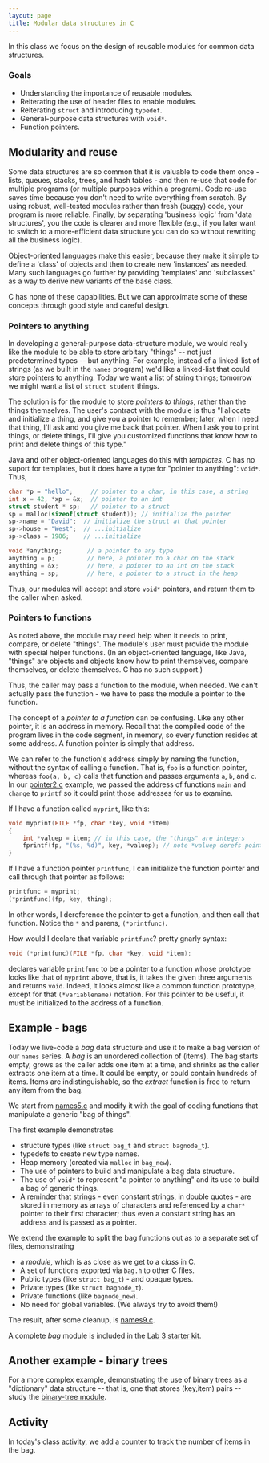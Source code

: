 ```yaml
---
layout: page
title: Modular data structures in C
---
```


In this class we focus on the design of reusable modules for common data structures.


### Goals

 * Understanding the importance of reusable modules.
 * Reiterating the use of header files to enable modules.
 * Reiterating `struct` and introducing `typedef`.
 * General-purpose data structures with `void*`.
 * Function pointers.

## Modularity and reuse

Some data structures are so common that it is valuable to code them once - lists, queues, stacks, trees, and hash tables - and then re-use that code for multiple programs (or multiple purposes within a program).
Code re-use saves time because you don't need to write everything from scratch.
By using robust, well-tested modules rather than fresh (buggy) code, your program is more reliable.
Finally, by separating 'business logic' from 'data structures', you the code is clearer and more flexible (e.g., if you later want to switch to a more-efficient data structure you can do so without rewriting all the business logic).

Object-oriented languages make this easier, because they make it simple to define a 'class' of objects and then to create new 'instances' as needed.
Many such languages go further by providing 'templates' and 'subclasses' as a way to derive new variants of the base class.

C has none of these capabilities.
But we can approximate some of these concepts through good style and careful design.

### Pointers to anything

In developing a general-purpose data-structure module, we would really like the module to be able to store arbitary "things" -- not just predetermined types -- but anything.
For example, instead of a linked-list of strings (as we built in the `names` program) we'd like a linked-list that could store pointers to anything.
Today we want a list of string things; tomorrow we might want a list of `struct student` things.

The solution is for the module to store *pointers to things*, rather than the things themselves.
The user's contract with the module is thus "I allocate and initialize a thing, and give you a pointer to remember; later, when I need that thing, I'll ask and you give me back that pointer.
When I ask you to print things, or delete things, I'll give you customized functions that know how to print and delete things of this type."

Java and other object-oriented languages do this with *templates*.
C has no suport for templates, but it does have a type for "pointer to anything":  `void*`.
Thus,

```c
char *p = "hello";	   // pointer to a char, in this case, a string
int x = 42, *xp = &x;  // pointer to an int
struct student * sp;   // pointer to a struct
sp = malloc(sizeof(struct student)); // initialize the pointer
sp->name = "David";  // initialize the struct at that pointer
sp->house = "West";  // ...initialize
sp->class = 1986;    // ...initialize

void *anything;       // a pointer to any type
anything = p;         // here, a pointer to a char on the stack
anything = &x;        // here, a pointer to an int on the stack
anything = sp;        // here, a pointer to a struct in the heap
```

Thus, our modules will accept and store `void*` pointers, and return them to the caller when asked.

### Pointers to functions

As noted above, the module may need help when it needs to print, compare, or delete "things".
The module's user must provide the module with special helper functions.
(In an object-oriented language, like Java, "things" are objects and objects know how to print themselves, compare themselves, or delete themselves.
C has no such support.)

Thus, the caller may pass a function to the module, when needed.
We can't actually pass the function - we have to pass the module a pointer to the function.

The concept of a *pointer to a function* can be confusing.
Like any other pointer, it is an address in memory.
Recall that the compiled code of the program lives in the code segment, in memory, so every function resides at some address.
A function pointer is simply that address.

We can refer to the function's address simply by naming the function, without the syntax of calling a function.
That is, `foo` is a function pointer, whereas `foo(a, b, c)` calls that function and passes arguments `a`, `b`, and `c`.
In our [pointer2.c]({{site.examples}}pointer2.c}}) example, we passed the address of functions `main` and `change` to `printf` so it could print those addresses for us to examine.

If I have a function called `myprint`, like this:

```c
void myprint(FILE *fp, char *key, void *item)
{
	int *valuep = item; // in this case, the "things" are integers
	fprintf(fp, "(%s, %d)", key, *valuep); // note *valuep derefs pointer
}
```

If I have a function pointer `printfunc`, I can initialize the function pointer and call through that pointer as follows:

```c
printfunc = myprint;
(*printfunc)(fp, key, thing);
```

In other words, I dereference the pointer to get a function, and then call that function.
Notice the `*` and parens, `(*printfunc)`.

How would I declare that variable `printfunc`?
pretty gnarly syntax:

```c
void (*printfunc)(FILE *fp, char *key, void *item);
```

declares variable `printfunc` to be a pointer to a function whose prototype looks like that of `myprint` above, that is, it takes the given three arguments and returns `void`.
Indeed, it looks almost like a common function prototype, except for that `(*variablename)` notation.
For this pointer to be useful, it must be initialized to the address of a function.


## Example - bags

Today we live-code a *bag* data structure and use it to make a bag version of our `names` series.
A *bag* is an unordered collection of (items).
The bag starts empty, grows as the caller adds one item at a time, and shrinks as the caller extracts one item at a time.
It could be empty, or could contain hundreds of items.
Items are indistinguishable, so the *extract* function is free to return any item from the bag.

We start from [names5.c]({{site.examples}}/names5.c) and modify it with the goal of coding functions that manipulate a generic "bag of things".

The first example demonstrates

 * structure types (like `struct bag_t` and `struct bagnode_t`).
 * typedefs to create new type names.
 * Heap memory (created via `malloc` in `bag_new`).
 * The use of pointers to build and manipulate a bag data structure.
 * The use of `void*` to represent "a pointer to anything" and its use to build a bag of generic things.
 * A reminder that strings - even constant strings, in double quotes - are stored in memory as arrays of characters and referenced by a `char*` pointer to their first character; thus even a constant string has an address and is passed as a pointer.

We extend the example to split the bag functions out as to a separate set of files, demonstrating

 * a *module*, which is as close as we get to a *class* in C.
 * A set of functions exported via `bag.h` to other C files.
 * Public types (like `struct bag_t`) - and opaque types.
 * Private types (like `struct bagnode_t`).
 * Private functions (like `bagnode_new`).
 * No need for global variables.  (We always try to avoid them!)

The result, after some cleanup, is [names9.c]({{site.examples}}/names9.c).

A complete *bag* module is included in the [Lab 3 starter kit]({{site.labs}}/Lab3/starter).

## Another example - binary trees

For a more complex example, demonstrating the use of binary trees as a "dictionary" data structure -- that is, one that stores (key,item) pairs -- study the [binary-tree module]({{site.examples}}/trees).

## Activity

In today's class [activity](activity.html), we add a counter to track the number of items in the bag.

